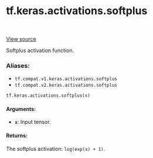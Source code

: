 <div itemscope itemtype="http://developers.google.com/ReferenceObject">
<meta itemprop="name" content="tf.keras.activations.softplus" />
<meta itemprop="path" content="Stable" />
</div>

# tf.keras.activations.softplus

<!-- Insert buttons -->

<table class="tfo-notebook-buttons tfo-api" align="left">
</table>

<a target="_blank" href="/code/stable/tensorflow/python/keras/activations.py">View source</a>



<!-- Start diff -->
Softplus activation function.

### Aliases:

* `tf.compat.v1.keras.activations.softplus`
* `tf.compat.v2.keras.activations.softplus`


``` python
tf.keras.activations.softplus(x)
```



<!-- Placeholder for "Used in" -->


#### Arguments:


* <b>`x`</b>: Input tensor.


#### Returns:

The softplus activation: `log(exp(x) + 1)`.
